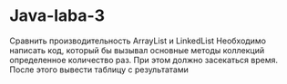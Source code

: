# Java-laba-3
Сравнить производительность ArrayList и LinkedList
Необходимо написать код, который бы вызывал основные методы коллекций 
определенное количество раз. При этом должно засекаться время.
После этого вывести таблицу с результатами
